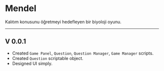 # Mendel
Kalıtım konusunu öğretmeyi hedefleyen bir biyoloji oyunu.
***
## V 0.0.1
* Created `Game Panel`, `Question`, `Question Manager`, `Game Manager` scripts.
* Created `Question` scriptable object.
* Designed UI simply.